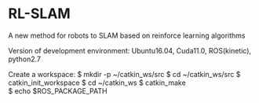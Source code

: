 # RL-SLAM
A new method for robots to SLAM based on reinforce learning algorithms

Version of development environment: Ubuntu16.04, Cuda11.0, ROS(kinetic), python2.7

Create a workspace:
$ mkdir -p ~/catkin_ws/src
$ cd ~/catkin_ws/src
$ catkin_init_workspace
$ cd ~/catkin_ws
$ catkin_make   
$ echo $ROS_PACKAGE_PATH

